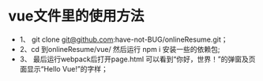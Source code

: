 # vue文件里的使用方法

* 1、 git clone git@github.com:have-not-BUG/onlineResume.git；
* 2、cd 到onlineResume/vue/ 然后运行 npm i 安装一些的依赖包;
* 3、 最后运行webpack后打开page.html  可以看到“你好，世界！”的弹窗及页面显示“Hello Vue!”的字样；